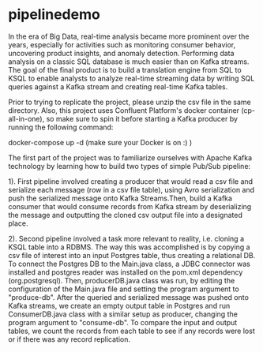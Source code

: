 # pipelinedemo

In the era of Big Data, real-time analysis became more prominent over the years, especially for activities such as monitoring consumer behavior, 
uncovering product insights, and anomaly detection. Performing data analysis on a classic SQL database is much easier than on Kafka streams. 
The goal of the final product is to build a translation engine from SQL to KSQL to enable analysts to analyze real-time streaming data by writing
SQL queries against a Kafka stream and creating real-time Kafka tables. 

Prior to trying to replicate the project, please unzip the csv file in the same directory.
Also, this project uses Confluent Platform's docker container (cp-all-in-one), so make sure to spin it before starting a Kafka producer by running the following command:

docker-compose up -d (make sure your Docker is on :) )

The first part of the project was to familiarize ourselves with Apache Kafka technology by learning how to build two types of simple Pub/Sub pipeline:

1). First pipeline involved creating a producer that would read a csv file and serialize each message (row in a csv file table), using Avro serialization 
and push the serialized message onto Kafka Streams.Then, build a Kafka consumer that would consume records from Kafka stream by deserializing the message 
and outputting the cloned csv output file into a designated place. 

2). Second pipeline involved a task more relevant to reality, i.e. cloning a KSQL table into a RDBMS. The way this was accomplished is by copying a csv file
of interest into an input Postgres table, thus creating a relational DB. To connect the Postgres DB to the Main.java class, a JDBC connector was installed
and postgres reader was installed on the pom.xml dependency (org.postgresql). Then, producerDB.java class was run, by editing the configuration of the Main.java
file and setting the program argument to "produce-db". After the queried and serialized message was pushed onto Kafka streams, we create an empty output table 
in Postgres and run ConsumerDB.java class with a  similar setup as producer, changing the program argument to "consume-db". To compare the input and output tables, 
we count the records from each table to see if any records were lost or if there was any record replication. 



